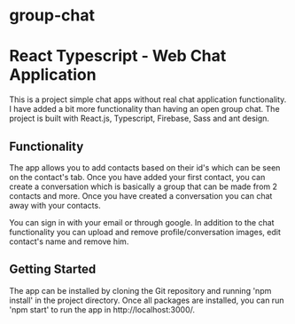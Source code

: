 # group-chat
React Typescript - Web Chat Application 
===========================================

This is a project simple chat apps without real chat application functionality. I have added a bit more functionality than having an open group chat. The project is built with React.js, Typescript, Firebase, Sass and ant design.

## Functionality
The app allows you to add contacts based on their id's which can be seen on the contact's tab. Once you have added your first contact, you can create a conversation which is basically a group that can be made from 2 contacts and more. Once you have created a conversation you can chat away with your contacts.

You can sign in with your email or through google. In addition to the chat functionality you can upload and remove profile/conversation images, edit contact's name and remove him.

## Getting Started
The app can be installed by cloning the Git repository and running 'npm install' in the project directory.
Once all packages are installed, you can run 'npm start' to run the app in http://localhost:3000/.
